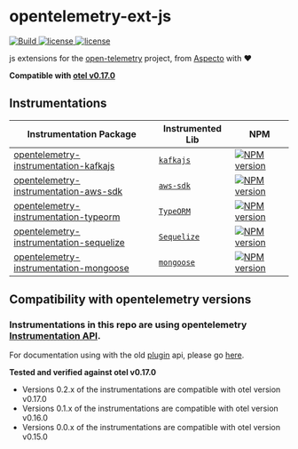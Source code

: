 # opentelemetry-ext-js

<p>
    <a href="https://github.com/aspecto-io/opentelemetry-ext-js/actions?query=workflow%3ABuild">
        <img alt="Build" src="https://github.com/aspecto-io/opentelemetry-ext-js/workflows/Build/badge.svg">
    </a>
    <a href="https://github.com/aspecto-io/opentelemetry-ext-js/blob/master/LICENSE">
        <img alt="license" src="https://img.shields.io/badge/license-Apache_2.0-green.svg?">
    </a>    
        <a href="http://makeapullrequest.com">
        <img alt="license" src="https://img.shields.io/badge/PRs-welcome-brightgreen.svg">
    </a>    
</p>

js extensions for the [open-telemetry](https://opentelemetry.io/) project, from [Aspecto](https://www.aspecto.io/) with :heart:

**Compatible with [otel v0.17.0](https://github.com/open-telemetry/opentelemetry-js/releases/tag/v0.17.0)**
## Instrumentations
| Instrumentation Package | Instrumented Lib | NPM |
| --- | --- | --- |
| [opentelemetry-instrumentation-kafkajs](./packages/instrumentation-kafkajs) | [`kafkajs`](https://kafka.js.org) | [![NPM version](https://img.shields.io/npm/v/opentelemetry-instrumentation-kafkajs.svg)](https://www.npmjs.com/package/opentelemetry-instrumentation-kafkajs) |
| [opentelemetry-instrumentation-aws-sdk](./packages/instrumentation-aws-sdk) | [`aws-sdk`](https://docs.aws.amazon.com/AWSJavaScriptSDK/latest/) | [![NPM version](https://img.shields.io/npm/v/opentelemetry-instrumentation-aws-sdk.svg)](https://www.npmjs.com/package/opentelemetry-instrumentation-aws-sdk)
| [opentelemetry-instrumentation-typeorm](./packages/instrumentation-typeorm) | [`TypeORM`](https://typeorm.io/) | [![NPM version](https://img.shields.io/npm/v/opentelemetry-instrumentation-typeorm.svg)](https://www.npmjs.com/package/opentelemetry-instrumentation-typeorm) |
| [opentelemetry-instrumentation-sequelize](./packages/instrumentation-sequelize) | [`Sequelize`](https://sequelize.org/) | [![NPM version](https://img.shields.io/npm/v/opentelemetry-instrumentation-sequelize.svg)](https://www.npmjs.com/package/opentelemetry-instrumentation-sequelize) |
| [opentelemetry-instrumentation-mongoose](./packages/instrumentation-mongoose) | [`mongoose`](https://mongoosejs.com/) | [![NPM version](https://img.shields.io/npm/v/opentelemetry-instrumentation-mongoose.svg)](https://www.npmjs.com/package/opentelemetry-instrumentation-mongoose) |

## Compatibility with opentelemetry versions
### Instrumentations in this repo are using opentelemetry [Instrumentation API](https://github.com/open-telemetry/opentelemetry-js/tree/main/packages/opentelemetry-instrumentation).
For documentation using with the old [plugin](https://github.com/open-telemetry/opentelemetry-js/blob/main/packages/opentelemetry-core/src/trace/Plugin.ts) api, please go [here](https://github.com/aspecto-io/opentelemetry-ext-js/tree/4393fff108c477d05ecd02dd7d9552ea1d482853).

**Tested and verified against otel v0.17.0**
- Versions 0.2.x of the instrumentations are compatible with otel version v0.17.0
- Versions 0.1.x of the instrumentations are compatible with otel version v0.16.0
- Versions 0.0.x of the instrumentations are compatible with otel version v0.15.0